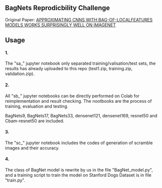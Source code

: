 ## BagNets Reprodicbility Challenge

Original Paper: [APPROXIMATING CNNS WITH BAG-OF-LOCALFEATURES MODELS WORKS SURPRISINGLY WELL ON IMAGENET](https://openreview.net/pdf?id=SkfMWhAqYQ)

## Usage

#### 1. 
The "sa_" jupyter notebook only separated training/valisation/test sets, the results has already uploaded to this repo (test1.zip, training.zip, validation.zip).

#### 2. 
All "sb_" jupyter notebooks can be directly performed on Colab for reimplementation and result checking. The nootbooks are the process of training, evaluation and testing. 

BagNets9, BagNets17, BagNets33, densenet121, densenet169, resnet50 and Cbam-resnet50 are included.

#### 3. 
The "sc_" jupyter notebook includes the codes of generation of scramble images and their accuracy.

#### 4.
The class of BagNet model is rewrite by us in the file "BagNet_model.py", and a training script to train the model on Stanford Dogs Dataset is in file "train.py".
